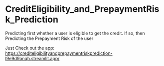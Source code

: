 # CreditEligibility_and_PrepaymentRisk_Prediction
Predicting first whether a user is eligible to get the credit. If so, then Predicting the Prepayment Risk of the user

Just Check out the app: https://crediteligibilityandprepaymentriskprediction-l9e9d9anqh.streamlit.app/
